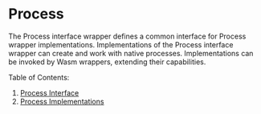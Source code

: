 # Process
The Process interface wrapper defines a common interface for Process wrapper implementations. Implementations of the Process interface wrapper can create and work with native processes. Implementations can be invoked by Wasm wrappers, extending their capabilities.

Table of Contents:
1. [Process Interface](./interface/resources/README.md)
2. [Process Implementations](./implementations)
